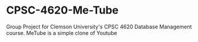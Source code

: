 # CPSC-4620-Me-Tube
Group Project for Clemson University's CPSC 4620 Database Management course. MeTube is a simple clone of Youtube
